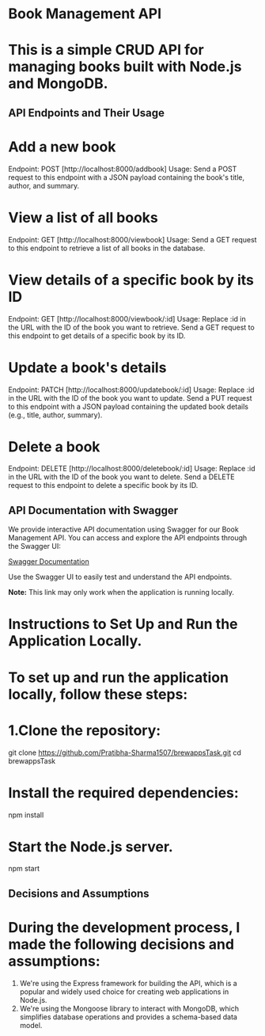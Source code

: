 #  Book Management API

# This is a simple CRUD API for managing books built with Node.js and MongoDB.

## API Endpoints and Their Usage

# Add a new book

Endpoint: POST [http://localhost:8000/addbook]
Usage:
Send a POST request to this endpoint with a JSON payload containing the book's title, author, and summary.

# View a list of all books

Endpoint: GET [http://localhost:8000/viewbook]
Usage:
Send a GET request to this endpoint to retrieve a list of all books in the database.

# View details of a specific book by its ID

Endpoint: GET [http://localhost:8000/viewbook/:id]
Usage:
Replace :id in the URL with the ID of the book you want to retrieve.
Send a GET request to this endpoint to get details of a specific book by its ID.

# Update a book's details

Endpoint: PATCH [http://localhost:8000/updatebook/:id]
Usage:
Replace :id in the URL with the ID of the book you want to update.
Send a PUT request to this endpoint with a JSON payload containing the updated book details (e.g., title, author, summary).


# Delete a book

Endpoint: DELETE [http://localhost:8000/deletebook/:id]
Usage:
Replace :id in the URL with the ID of the book you want to delete.
Send a DELETE request to this endpoint to delete a specific book by its ID.

## API Documentation with Swagger

We provide interactive API documentation using Swagger for our Book Management API. You can access and explore the API endpoints through the Swagger UI:

[Swagger Documentation](http://localhost:8000/testing)

Use the Swagger UI to easily test and understand the API endpoints.

**Note:** This link may only work when the application is running locally.


# Instructions to Set Up and Run the Application Locally.

# To set up and run the application locally, follow these steps:

# 1.Clone the repository:

git clone https://github.com/Pratibha-Sharma1507/brewappsTask.git
cd brewappsTask

# Install the required dependencies:

npm install

# Start the Node.js server.

npm start

## Decisions and Assumptions

# During the development process, I made the following decisions and assumptions:

1. We're using the Express framework for building the API, which is a popular and widely used choice for creating web applications in Node.js.
2. We're using the Mongoose library to interact with MongoDB, which simplifies database operations and provides a schema-based data model.


